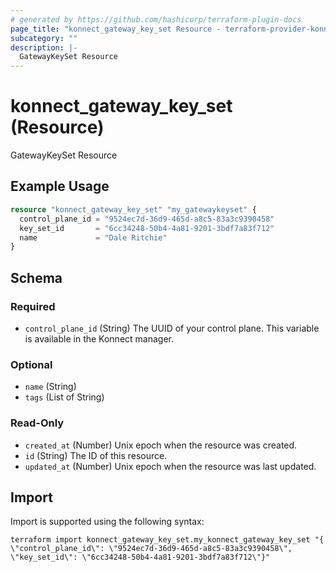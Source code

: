 ```yaml
---
# generated by https://github.com/hashicorp/terraform-plugin-docs
page_title: "konnect_gateway_key_set Resource - terraform-provider-konnect"
subcategory: ""
description: |-
  GatewayKeySet Resource
---
```


# konnect_gateway_key_set (Resource)

GatewayKeySet Resource

## Example Usage

```terraform
resource "konnect_gateway_key_set" "my_gatewaykeyset" {
  control_plane_id = "9524ec7d-36d9-465d-a8c5-83a3c9390458"
  key_set_id       = "6cc34248-50b4-4a81-9201-3bdf7a83f712"
  name             = "Dale Ritchie"
}
```

<!-- schema generated by tfplugindocs -->
## Schema

### Required

- `control_plane_id` (String) The UUID of your control plane. This variable is available in the Konnect manager.

### Optional

- `name` (String)
- `tags` (List of String)

### Read-Only

- `created_at` (Number) Unix epoch when the resource was created.
- `id` (String) The ID of this resource.
- `updated_at` (Number) Unix epoch when the resource was last updated.

## Import

Import is supported using the following syntax:

```shell
terraform import konnect_gateway_key_set.my_konnect_gateway_key_set "{ \"control_plane_id\": \"9524ec7d-36d9-465d-a8c5-83a3c9390458\",  \"key_set_id\": \"6cc34248-50b4-4a81-9201-3bdf7a83f712\"}"
```
